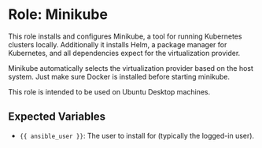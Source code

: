 # Role: Minikube

This role installs and configures Minikube, a tool for running Kubernetes clusters locally. Additionally it installs Helm, a package manager for Kubernetes, and all dependencies expect for the virtualization provider.

Minikube automatically selects the virtualization provider based on the host system. Just make sure Docker is installed before starting minikube.

This role is intended to be used on Ubuntu Desktop machines.

## Expected Variables

- `{{ ansible_user }}`: The user to install for (typically the logged-in user).
